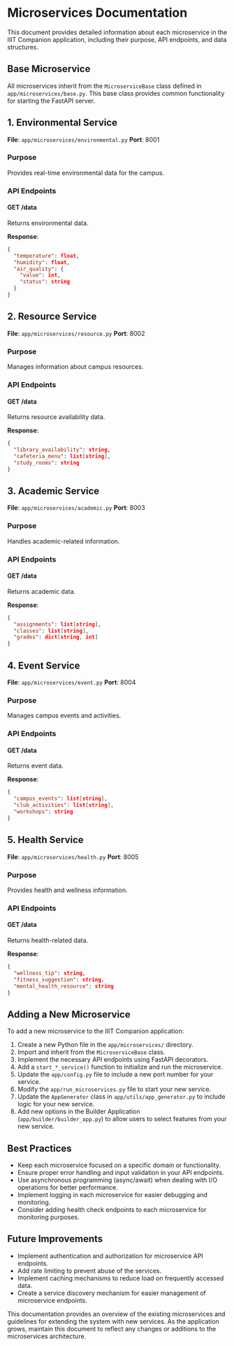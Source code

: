 # Microservices Documentation

This document provides detailed information about each microservice in the IIIT Companion application, including their purpose, API endpoints, and data structures.

## Base Microservice

All microservices inherit from the `MicroserviceBase` class defined in `app/microservices/base.py`. This base class provides common functionality for starting the FastAPI server.

## 1. Environmental Service

**File**: `app/microservices/environmental.py`
**Port**: 8001

### Purpose
Provides real-time environmental data for the campus.

### API Endpoints

#### GET /data
Returns environmental data.

**Response**:
```json
{
  "temperature": float,
  "humidity": float,
  "air_quality": {
    "value": int,
    "status": string
  }
}
```

## 2. Resource Service

**File**: `app/microservices/resource.py`
**Port**: 8002

### Purpose
Manages information about campus resources.

### API Endpoints

#### GET /data
Returns resource availability data.

**Response**:
```json
{
  "library_availability": string,
  "cafeteria_menu": list[string],
  "study_rooms": string
}
```

## 3. Academic Service

**File**: `app/microservices/academic.py`
**Port**: 8003

### Purpose
Handles academic-related information.

### API Endpoints

#### GET /data
Returns academic data.

**Response**:
```json
{
  "assignments": list[string],
  "classes": list[string],
  "grades": dict[string, int]
}
```

## 4. Event Service

**File**: `app/microservices/event.py`
**Port**: 8004

### Purpose
Manages campus events and activities.

### API Endpoints

#### GET /data
Returns event data.

**Response**:
```json
{
  "campus_events": list[string],
  "club_activities": list[string],
  "workshops": string
}
```

## 5. Health Service

**File**: `app/microservices/health.py`
**Port**: 8005

### Purpose
Provides health and wellness information.

### API Endpoints

#### GET /data
Returns health-related data.

**Response**:
```json
{
  "wellness_tip": string,
  "fitness_suggestion": string,
  "mental_health_resource": string
}
```

## Adding a New Microservice

To add a new microservice to the IIIT Companion application:

1. Create a new Python file in the `app/microservices/` directory.
2. Import and inherit from the `MicroserviceBase` class.
3. Implement the necessary API endpoints using FastAPI decorators.
4. Add a `start_*_service()` function to initialize and run the microservice.
5. Update the `app/config.py` file to include a new port number for your service.
6. Modify the `app/run_microservices.py` file to start your new service.
7. Update the `AppGenerator` class in `app/utils/app_generator.py` to include logic for your new service.
8. Add new options in the Builder Application (`app/builder/builder_app.py`) to allow users to select features from your new service.

## Best Practices

- Keep each microservice focused on a specific domain or functionality.
- Ensure proper error handling and input validation in your API endpoints.
- Use asynchronous programming (async/await) when dealing with I/O operations for better performance.
- Implement logging in each microservice for easier debugging and monitoring.
- Consider adding health check endpoints to each microservice for monitoring purposes.

## Future Improvements

- Implement authentication and authorization for microservice API endpoints.
- Add rate limiting to prevent abuse of the services.
- Implement caching mechanisms to reduce load on frequently accessed data.
- Create a service discovery mechanism for easier management of microservice endpoints.

This documentation provides an overview of the existing microservices and guidelines for extending the system with new services. As the application grows, maintain this document to reflect any changes or additions to the microservices architecture.
